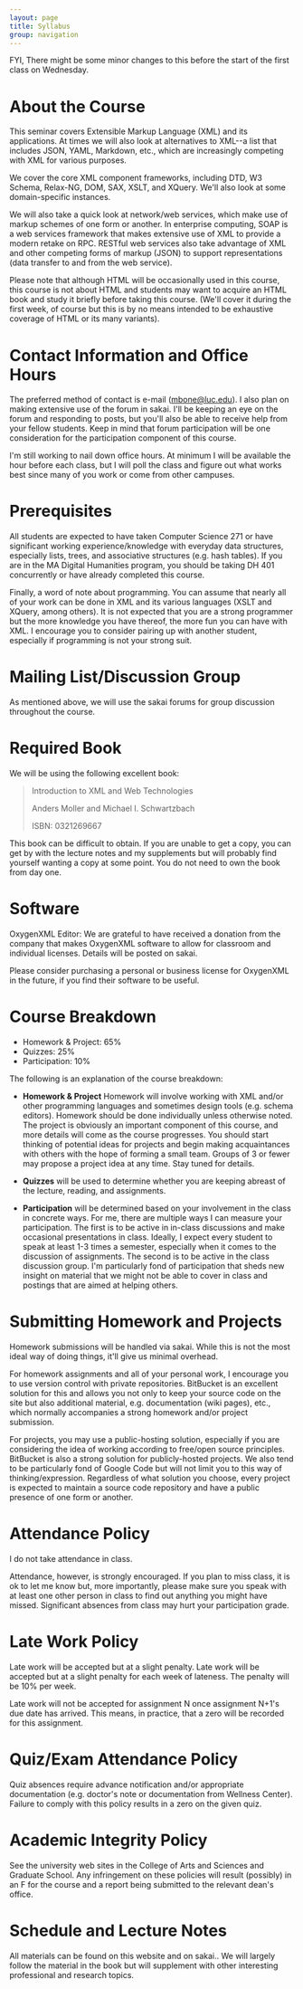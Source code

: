 ```yaml
---
layout: page
title: Syllabus
group: navigation
---
```


FYI, There might be some minor changes to this before the start 
of the first class on Wednesday.
  
# About the Course

This seminar covers Extensible Markup Language (XML) and its
applications. At times we will also look at alternatives to XML--a
list that includes JSON, YAML, Markdown, etc., which are increasingly
competing with XML for various purposes.

We cover the core XML component frameworks, including DTD, W3 Schema,
Relax-NG, DOM, SAX, XSLT, and XQuery. We'll also look at some
domain-specific instances.

We will also take a quick look at network/web services, which make use
of markup schemes of one form or another. In enterprise computing,
SOAP is a web services framework that makes extensive use of XML to
provide a modern retake on RPC. RESTful web services also take
advantage of XML and other competing forms of markup (JSON) to support
representations (data transfer to and from the web service).

Please note that although HTML will be occasionally used in this
course, this course is not about HTML and students may want to acquire
an HTML book and study it briefly before taking this course. (We'll
cover it during the first week, of course but this is by no means
intended to be exhaustive coverage of HTML or its many variants).


# Contact Information and Office Hours

The preferred method of contact is e-mail (mbone@luc.edu). I
also plan on making extensive use of the forum in sakai. I'll be
keeping an eye on the forum and responding to posts, but you'll also be
able to receive help from your fellow students. Keep in mind that
forum participation will be one consideration for the participation
component of this course.

I'm still working to nail down office hours. At minimum I will be
available the hour before each class, but I will poll the class and
figure out what works best since many of you work or come from other
campuses.


# Prerequisites

All students are expected to have taken Computer Science 271 or have
significant working experience/knowledge with everyday data
structures, especially lists, trees, and associative structures
(e.g. hash tables).  If you are in the MA Digital Humanities program,
you should be taking DH 401 concurrently or have already completed
this course.

Finally, a word of note about programming. You can assume that nearly
all of your work can be done in XML and its various languages (XSLT
and XQuery, among others). It is not expected that you are a strong
programmer but the more knowledge you have thereof, the more fun you
can have with XML. I encourage you to consider pairing up with another
student, especially if programming is not your strong suit.


# Mailing List/Discussion Group

As mentioned above, we will use the sakai forums for group discussion throughout the course.


# Required Book

We will be using the following excellent book:


> Introduction to XML and Web Technologies
>
> Anders Moller and Michael I. Schwartzbach
>
> ISBN: 0321269667


This book can be difficult to obtain. If you are unable to get a copy,
you can get by with the lecture notes and my supplements but will
probably find yourself wanting a copy at some point. You do not need
to own the book from day one.


# Software

OxygenXML Editor: We are grateful to have received a donation from the company that makes OxygenXML software to allow for classroom and individual licenses. Details will be posted on sakai.

Please consider purchasing a personal or business license for OxygenXML in the future, if you find their software to be useful.


# Course Breakdown

* Homework & Project: 65%
* Quizzes: 25%
* Participation: 10%

The following is an explanation of the course breakdown:

- **Homework & Project** Homework will involve working with XML and/or
    other programming languages and sometimes design tools
    (e.g. schema editors).  Homework should be done individually
    unless otherwise noted. The project is obviously an important
    component of this course, and more details will come as the course
    progresses. You should start thinking of potential ideas for
    projects and begin making acquaintances with others with the hope
    of forming a small team. Groups of 3 or fewer may propose a
    project idea at any time. Stay tuned for details.

- **Quizzes** will be used to determine whether you are keeping abreast of the lecture, reading, and assignments. 

- **Participation** will be determined based on your involvement in
    the class in concrete ways. For me, there are multiple ways I can
    measure your participation. The first is to be active in in-class
    discussions and make occasional presentations in class. Ideally, I
    expect every student to speak at least 1-3 times a semester,
    especially when it comes to the discussion of assignments. The
    second is to be active in the class discussion group. I'm
    particularly fond of participation that sheds new insight on
    material that we might not be able to cover in class and postings
    that are aimed at helping others.


# Submitting Homework and Projects

Homework submissions will be handled via sakai. While this is not the
most ideal way of doing things, it'll give us minimal overhead.

For homework assignments and all of your personal work, I encourage
you to use version control with private repositories.  BitBucket is an
excellent solution for this and allows you not only to keep your
source code on the site but also additional material,
e.g. documentation (wiki pages), etc., which normally accompanies a
strong homework and/or project submission.

For projects, you may use a public-hosting solution, especially if you
are considering the idea of working according to free/open source
principles. BitBucket is also a strong solution for publicly-hosted
projects. We also tend to be particularly fond of Google Code but will
not limit you to this way of thinking/expression. Regardless of what
solution you choose, every project is expected to maintain a source
code repository and have a public presence of one form or another.


# Attendance Policy

I do not take attendance in class.

Attendance, however, is strongly encouraged. If you plan to miss
class, it is ok to let me know but, more importantly, please make sure
you speak with at least one other person in class to find out anything
you might have missed. Significant absences from class may hurt your
participation grade.


# Late Work Policy

Late work will be accepted but at a slight penalty. Late work will be
accepted but at a slight penalty for each week of lateness. The
penalty will be 10% per week.

Late work will not be accepted for assignment N once assignment N+1's
due date has arrived. This means, in practice, that a zero will be
recorded for this assignment.


# Quiz/Exam Attendance Policy

Quiz absences require advance notification and/or appropriate
documentation (e.g. doctor's note or documentation from Wellness
Center). Failure to comply with this policy results in a zero on the
given quiz.


# Academic Integrity Policy

See the university web sites in the College of Arts and Sciences and
Graduate School. Any infringement on these policies will result
(possibly) in an F for the course and a report being submitted to the
relevant dean's office.


# Schedule and Lecture Notes

All materials can be found on this website and on sakai.. We will
largely follow the material in the book but will supplement with other
interesting professional and research topics.

